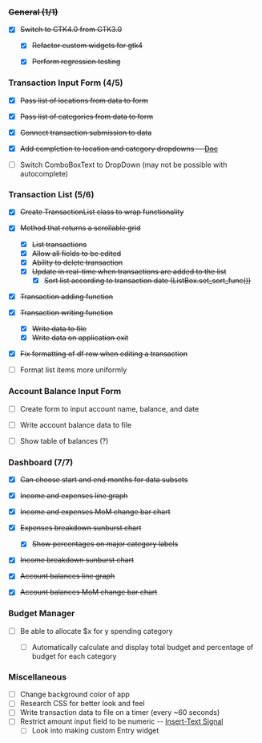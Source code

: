 ### ~~General (1/1)~~
- [X] ~~Switch to GTK4.0 from GTK3.0~~
  - [X] ~~Refactor custom widgets for gtk4~~
  - [X] ~~Perform regression testing~~


### Transaction Input Form (4/5)
- [X] ~~Pass list of locations from data to form~~
- [X] ~~Pass list of categories from data to form~~
- [X] ~~Connect transaction submission to data~~
- [X] ~~Add completion to location and category dropdowns -- [Doc](https://docs.gtk.org/gtk3/class.EntryCompletion.html)~~
- [ ] Switch ComboBoxText to DropDown (may not be possible with autocomplete)
  

### Transaction List (5/6)
- [X] ~~Create TransactionList class to wrap functionality~~
- [X] ~~Method that returns a scrollable grid~~ 
  - [X] ~~List transactions~~
  - [X] ~~Allow all fields to be edited~~
  - [X] ~~Ability to delete transaction~~
  - [X] ~~Update in real-time when transactions are added to the list~~
    - [X] ~~Sort list according to transaction date (ListBox.set_sort_func())~~
- [X] ~~Transaction adding function~~
- [X] ~~Transaction writing function~~
  - [X] ~~Write data to file~~
  - [X] ~~Write data on application exit~~
- [X] ~~Fix formatting of df row when editing a transaction~~
- [ ] Format list items more uniformly


### Account Balance Input Form
- [ ] Create form to input account name, balance, and date
- [ ] Write account balance data to file
- [ ] Show table of balances (?)


### Dashboard (7/7)
- [X] ~~Can choose start and end months for data subsets~~
- [X] ~~Income and expenses line graph~~
- [X] ~~Income and expenses MoM change bar chart~~
- [X] ~~Expenses breakdown sunburst chart~~
  - [X] ~~Show percentages on major category labels~~
- [X] ~~Income breakdown sunburst chart~~
- [X] ~~Account balances line graph~~
- [X] ~~Account balances MoM change bar chart~~


### Budget Manager
- [ ] Be able to allocate $x for y spending category
  - [ ] Automatically calculate and display total budget and percentage of budget for each category


### Miscellaneous
- [ ] Change background color of app
- [ ] Research CSS for better look and feel
- [ ] Write transaction data to file on a timer (every ~60 seconds)
- [ ] Restrict amount input field to be numeric -- [Insert-Text Signal](https://docs.gtk.org/gtk4/signal.Editable.insert-text.html)
  - [ ] Look into making custom Entry widget